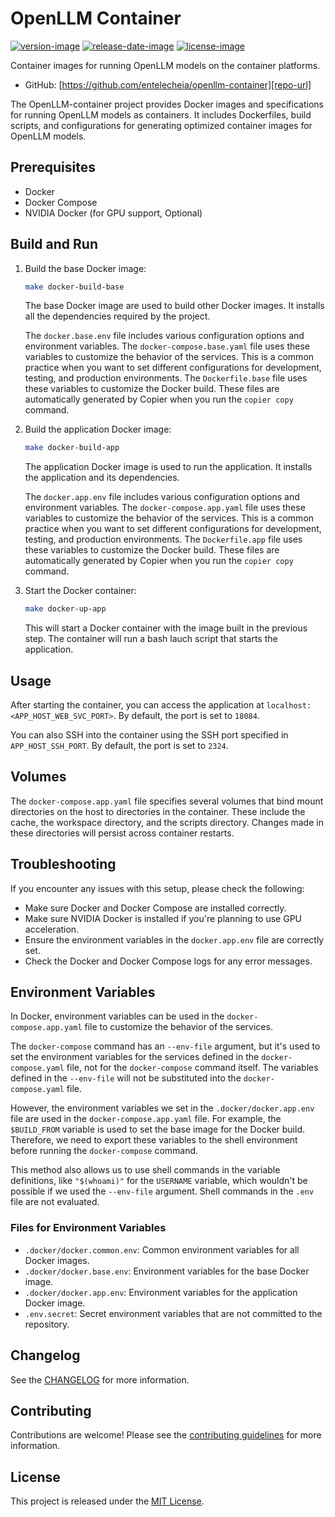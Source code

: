 # OpenLLM Container

[![version-image]][release-url]
[![release-date-image]][release-url]
[![license-image]][license-url]

Container images for running OpenLLM models on the container platforms.

- GitHub: [https://github.com/entelecheia/openllm-container][repo-url]

The OpenLLM-container project provides Docker images and specifications for running OpenLLM models as containers. It includes Dockerfiles, build scripts, and configurations for generating optimized container images for OpenLLM models.

## Prerequisites

- Docker
- Docker Compose
- NVIDIA Docker (for GPU support, Optional)

## Build and Run

1. Build the base Docker image:

   ```bash
   make docker-build-base
   ```

   The base Docker image are used to build other Docker images. It installs all the dependencies required by the project.

   The `docker.base.env` file includes various configuration options and environment variables. The `docker-compose.base.yaml` file uses these variables to customize the behavior of the services. This is a common practice when you want to set different configurations for development, testing, and production environments. The `Dockerfile.base` file uses these variables to customize the Docker build. These files are automatically generated by Copier when you run the `copier copy` command.

2. Build the application Docker image:

   ```bash
   make docker-build-app
   ```

   The application Docker image is used to run the application. It installs the application and its dependencies.

   The `docker.app.env` file includes various configuration options and environment variables. The `docker-compose.app.yaml` file uses these variables to customize the behavior of the services. This is a common practice when you want to set different configurations for development, testing, and production environments. The `Dockerfile.app` file uses these variables to customize the Docker build. These files are automatically generated by Copier when you run the `copier copy` command.

3. Start the Docker container:

   ```bash
   make docker-up-app
   ```

   This will start a Docker container with the image built in the previous step. The container will run a bash lauch script that starts the application.

## Usage

After starting the container, you can access the application at `localhost:<APP_HOST_WEB_SVC_PORT>`. By default, the port is set to `18084`.

You can also SSH into the container using the SSH port specified in `APP_HOST_SSH_PORT`. By default, the port is set to `2324`.

## Volumes

The `docker-compose.app.yaml` file specifies several volumes that bind mount directories on the host to directories in the container. These include the cache, the workspace directory, and the scripts directory. Changes made in these directories will persist across container restarts.

## Troubleshooting

If you encounter any issues with this setup, please check the following:

- Make sure Docker and Docker Compose are installed correctly.
- Make sure NVIDIA Docker is installed if you're planning to use GPU acceleration.
- Ensure the environment variables in the `docker.app.env` file are correctly set.
- Check the Docker and Docker Compose logs for any error messages.

## Environment Variables

In Docker, environment variables can be used in the `docker-compose.app.yaml` file to customize the behavior of the services.

The `docker-compose` command has an `--env-file` argument, but it's used to set the environment variables for the services defined in the `docker-compose.yaml` file, not for the `docker-compose` command itself. The variables defined in the `--env-file` will not be substituted into the `docker-compose.yaml` file.

However, the environment variables we set in the `.docker/docker.app.env` file are used in the `docker-compose.app.yaml` file. For example, the `$BUILD_FROM` variable is used to set the base image for the Docker build. Therefore, we need to export these variables to the shell environment before running the `docker-compose` command.

This method also allows us to use shell commands in the variable definitions, like `"$(whoami)"` for the `USERNAME` variable, which wouldn't be possible if we used the `--env-file` argument. Shell commands in the `.env` file are not evaluated.

### Files for Environment Variables

- `.docker/docker.common.env`: Common environment variables for all Docker images.
- `.docker/docker.base.env`: Environment variables for the base Docker image.
- `.docker/docker.app.env`: Environment variables for the application Docker image.
- `.env.secret`: Secret environment variables that are not committed to the repository.

## Changelog

See the [CHANGELOG] for more information.

## Contributing

Contributions are welcome! Please see the [contributing guidelines] for more information.

## License

This project is released under the [MIT License][license-url].
<!-- Links: -->
[license-image]: https://img.shields.io/github/license/entelecheia/openllm-container
[license-url]: https://github.com/entelecheia/openllm-container/blob/main/LICENSE
[version-image]: https://img.shields.io/github/v/release/entelecheia/openllm-container?sort=semver
[release-date-image]: https://img.shields.io/github/release-date/entelecheia/openllm-container
[release-url]: https://github.com/entelecheia/openllm-container/releases
[repo-url]: https://github.com/entelecheia/openllm-container
[changelog]: https://github.com/entelecheia/openllm-container/blob/main/CHANGELOG.md
[contributing guidelines]: https://github.com/entelecheia/openllm-container/blob/main/CONTRIBUTING.md
<!-- Links: -->
